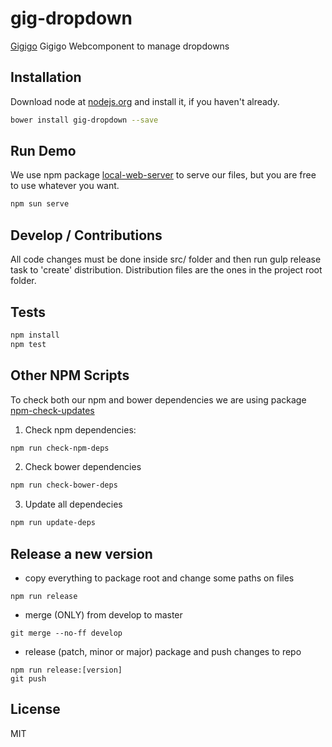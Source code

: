 # gig-dropdown
[Gigigo](http://www.gigigo.com/app/en/home) Gigigo Webcomponent to manage dropdowns

## Installation

Download node at [nodejs.org](http://nodejs.org) and install it, if you haven't already.

```sh
bower install gig-dropdown --save
```

## Run Demo

We use npm package [local-web-server](https://www.npmjs.com/package/local-web-server) to serve our files, but you are free to use whatever you want.

```sh
npm sun serve
```

## Develop / Contributions

All code changes must be done inside src/ folder and then run gulp release task to 'create' distribution.
Distribution files are the ones in the project root folder.

## Tests

```sh
npm install
npm test
```

## Other NPM Scripts

To check both our npm and bower dependencies we are using package [npm-check-updates](https://www.npmjs.com/package/npm-check-updates)

1. Check npm dependencies:

```sh
npm run check-npm-deps
```

2. Check bower dependencies

```sh
npm run check-bower-deps
```

3. Update all dependecies

```sh
npm run update-deps
```

## Release a new version

- copy everything to package root and change some paths on files
```
npm run release
```

- merge (ONLY) from develop to master
```
git merge --no-ff develop
```

- release (patch, minor or major) package and push changes to repo
```
npm run release:[version]
git push
```

## License

MIT
